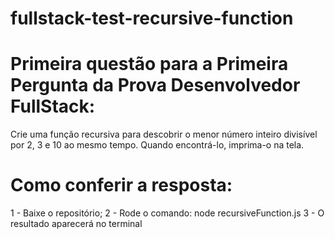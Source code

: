 # fullstack-test-recursive-function

# Primeira questão para a Primeira Pergunta da Prova Desenvolvedor FullStack:

Crie uma função recursiva para descobrir o menor número inteiro divisível por 2, 3 e 10 ao mesmo tempo. Quando encontrá-lo, imprima-o na tela.

# Como conferir a resposta:

1 - Baixe o repositório;
2 - Rode o comando: node recursiveFunction.js
3 - O resultado aparecerá no terminal
